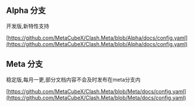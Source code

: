 ## Alpha 分支

开发版,新特性支持

[https://github.com/MetaCubeX/Clash.Meta/blob/Alpha/docs/config.yaml](https://github.com/MetaCubeX/Clash.Meta/blob/Alpha/docs/config.yaml)

## Meta 分支

稳定版,每月一更,部分文档内容不会及时发布在meta分支内

[https://github.com/MetaCubeX/Clash.Meta/blob/Meta/docs/config.yaml](https://github.com/MetaCubeX/Clash.Meta/blob/Meta/docs/config.yaml)
